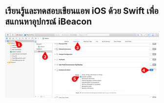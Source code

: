 # เรียนรู้และทดสอบเขียนแอพ iOS ด้วย Swift เพื่อสแกนหาอุปกรณ์ iBeacon

![screenshot-01](https://raw.githubusercontent.com/golfz/learn-swift-ibeacon/master/screenshot-01.jpg)

